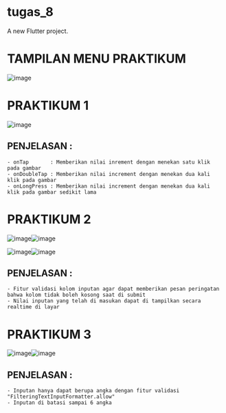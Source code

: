 # tugas_8

A new Flutter project.
# TAMPILAN MENU PRAKTIKUM

![image](https://user-images.githubusercontent.com/92065809/236625676-fb0b05fd-9e00-4a4c-b4d8-ea3000a44bea.png)

# PRAKTIKUM 1

![image](https://user-images.githubusercontent.com/92065809/236625704-2a9a30e5-8e68-4d0f-a7d2-e0c71f1ae9b2.png)

## PENJELASAN :

    - onTap       : Memberikan nilai inrement dengan menekan satu klik pada gambar
    - onDoubleTap : Memberikan nilai increment dengan menekan dua kali klik pada gambar
    - onLongPress : Memberikan nilai increment dengan menekan dua kali klik pada gambar sedikit lama




# PRAKTIKUM 2

![image](https://user-images.githubusercontent.com/92065809/236625870-ac3e045f-b3b0-4935-ba65-d19ad905c5bd.png)![image](https://user-images.githubusercontent.com/92065809/236625890-c9c89cba-c56d-4d35-8484-1915904fb9ce.png)


![image](https://user-images.githubusercontent.com/92065809/236626127-9fc8e750-a75a-405f-9622-d0138931ff83.png)![image](https://user-images.githubusercontent.com/92065809/236626158-6f169772-cdc7-4c85-ae11-cdd8998adf5f.png)

## PENJELASAN :

    - Fitur validasi kolom inputan agar dapat memberikan pesan peringatan bahwa kolom tidak boleh kosong saat di submit
    - Nilai inputan yang telah di masukan dapat di tampilkan secara realtime di layar


# PRAKTIKUM 3

![image](https://user-images.githubusercontent.com/92065809/236626253-7486d618-2323-4d72-8e21-5284015580b7.png)![image](https://user-images.githubusercontent.com/92065809/236626308-f169ec2d-4bac-4efa-96c7-f9535708c5a9.png)

## PENJELASAN :


    - Inputan hanya dapat berupa angka dengan fitur validasi "FilteringTextInputFormatter.allow"
    - Inputan di batasi sampai 6 angka
    
    
    
    
    
    
    
    
    
    
    
